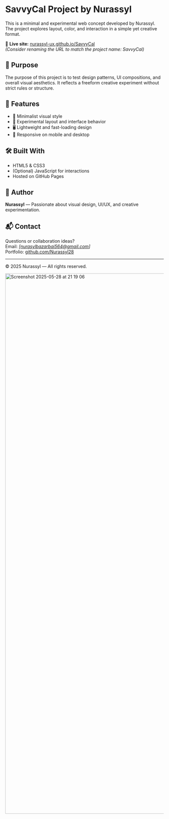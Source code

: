 # SavvyCal Project by Nurassyl

This is a minimal and experimental web concept developed by Nurassyl. The project explores layout, color, and interaction in a simple yet creative format.

🔗 **Live site:** [nurassyl-ux.github.io/SavvyCal](https://nurassyl-ux.github.io/SavvyCal/)  
*(Consider renaming the URL to match the project name: SavvyCal)*

## 🎯 Purpose

The purpose of this project is to test design patterns, UI compositions, and overall visual aesthetics. It reflects a freeform creative experiment without strict rules or structure.

## 📁 Features

- 🎨 Minimalist visual style  
- 🧪 Experimental layout and interface behavior  
- 🖥️ Lightweight and fast-loading design  
- 📱 Responsive on mobile and desktop

## 🛠️ Built With

- HTML5 & CSS3  
- (Optional) JavaScript for interactions  
- Hosted on GitHub Pages

## 👤 Author

**Nurassyl** — Passionate about visual design, UI/UX, and creative experimentation.

## 📬 Contact

Questions or collaboration ideas?  
Email: *[nurasylbazarbai564@gmail.com]*  
Portfolio: [github.com/Nurassyl28](https://github.com/Nurassyl28)

---

© 2025 Nurassyl — All rights reserved.

<img width="1710" alt="Screenshot 2025-05-28 at 21 19 06" src="https://github.com/user-attachments/assets/6c295119-a29e-4361-8b30-ce5a431c6ed3" />
